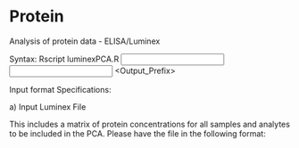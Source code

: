 # Protein
Analysis of protein data - ELISA/Luminex

Syntax: Rscript luminexPCA.R <Input Luminex File> <Input Phenotype File> <Output_Prefix>

Input format Specifications:

a) Input Luminex File

This includes a matrix of protein concentrations for all samples and analytes to be included in the PCA. Please have the file in the following format:

